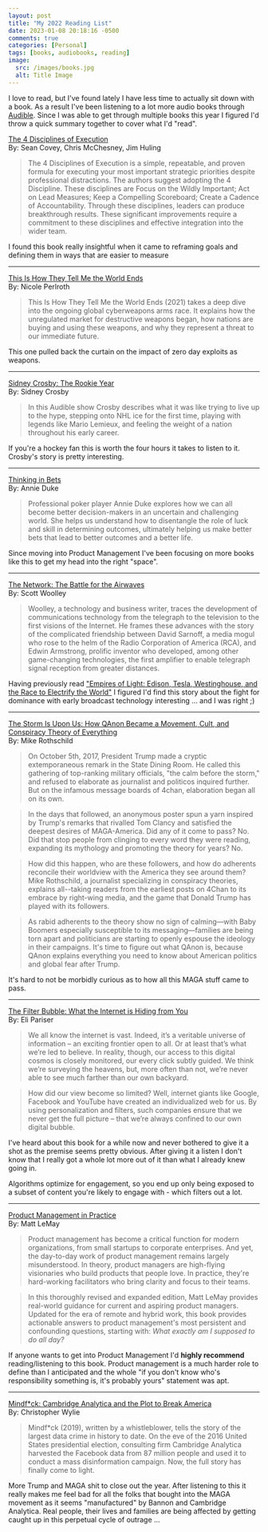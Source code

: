 ```yaml
---
layout: post
title: "My 2022 Reading List"
date: 2023-01-08 20:18:16 -0500
comments: true
categories: [Personal]
tags: [books, audiobooks, reading]
image:
  src: /images/books.jpg
  alt: Title Image
---
```


I love to read, but I've found lately I have less time to actually sit down with a book. As a result I've been listening to a lot more audio books through [Audible](https://www.audible.ca/). Since I was able to get through multiple books this year I figured I'd throw a quick summary together to cover what I'd "read".

[The 4 Disciplines of Execution](https://www.audible.ca/pd/B071462DM5)\
By: Sean Covey, Chris McChesney, Jim Huling
> The 4 Disciplines of Execution is a simple, repeatable, and proven formula for executing your most important strategic priorities despite professional distractions. The authors suggest adopting the 4 Discipline. These disciplines are Focus on the Wildly Important; Act on Lead Measures; Keep a Compelling Scoreboard; Create a Cadence of Accountability. Through these disciplines, leaders can produce breakthrough results. These significant improvements require a commitment to these disciplines and effective integration into the wider team.

I found this book really insightful when it came to reframing goals and defining them in ways that are easier to measure

---

[This Is How They Tell Me the World Ends](https://www.audible.ca/pd/16355771790)\
By: Nicole Perlroth
> This Is How They Tell Me the World Ends (2021) takes a deep dive into the ongoing global cyberweapons arms race. It explains how the unregulated market for destructive weapons began, how nations are buying and using these weapons, and why they represent a threat to our immediate future.

This one pulled back the curtain on the impact of zero day exploits as weapons.

---

[Sidney Crosby: The Rookie Year](https://www.audible.ca/pd/B09SM5QHL3)\
By: Sidney Crosby
> In this Audible show Crosby describes what it was like trying to live up to the hype, stepping onto NHL ice for the first time, playing with legends like Mario Lemieux, and feeling the weight of a nation throughout his early career.

If you're a hockey fan this is worth the four hours it takes to listen to it. Crosby's story is pretty interesting.

---

[Thinking in Bets](https://www.audible.ca/pd/B07955T5Q7)\
By: Annie Duke
> Professional poker player Annie Duke explores how we can all become better decision-makers in an uncertain and challenging world. She helps us understand how to disentangle the role of luck and skill in determining outcomes, ultimately helping us make better bets that lead to better outcomes and a better life.

Since moving into Product Management I've been focusing on more books like this to get my head into the right "space".

---

[The Network: The Battle for the Airwaves](https://www.audible.ca/pd/B071DV4527)\
By: Scott Woolley
> Woolley, a technology and business writer, traces the development of communications technology from the telegraph to the television to the first visions of the Internet. He frames these advances with the story of the complicated friendship between David Sarnoff, a media mogul who rose to the helm of the Radio Corporation of America (RCA), and Edwin Armstrong, prolific inventor who developed, among other game-changing technologies, the first amplifier to enable telegraph signal reception from greater distances.

Having previously read ["Empires of Light: Edison, Tesla, Westinghouse, and the Race to Electrify the World"](https://www.amazon.ca/Empires-Light-Edison-Westinghouse-Electrify/dp/0375758844) I figured I'd find this story about the fight for dominance with early broadcast technology interesting ... and I was right ;)

---

[The Storm Is Upon Us: How QAnon Became a Movement, Cult, and Conspiracy Theory of Everything](https://www.audible.ca/pd/B09489GLK2)\
By: Mike Rothschild
> On October 5th, 2017, President Trump made a cryptic extemporaneous remark in the State Dining Room. He called this gathering of top-ranking military officials, "the calm before the storm," and refused to elaborate as journalist and politicos inquired further. But on the infamous message boards of 4chan, elaboration began all on its own.

> In the days that followed, an anonymous poster spun a yarn inspired by Trump's remarks that rivalled Tom Clancy and satisfied the deepest desires of MAGA-America. Did any of it come to pass? No. Did that stop people from clinging to every word they were reading, expanding its mythology and promoting the theory for years? No.

> How did this happen, who are these followers, and how do adherents reconcile their worldview with the America they see around them? Mike Rothschild, a journalist specializing in conspiracy theories, explains all--taking readers from the earliest posts on 4Chan to its embrace by right-wing media, and the game that Donald Trump has played with its followers.

> As rabid adherents to the theory show no sign of calming—with Baby Boomers especially susceptible to its messaging—families are being torn apart and politicians are starting to openly espouse the ideology in their campaigns. It's time to figure out what QAnon is, because QAnon explains everything you need to know about American politics and global fear after Trump.

It's hard to not be morbidly curious as to how all this MAGA stuff came to pass.

---

[The Filter Bubble: What the Internet is Hiding from You](https://www.audible.ca/pd/B071YT666S)\
By: Eli Pariser
> We all know the internet is vast. Indeed, it’s a veritable universe of information – an exciting frontier open to all. Or at least that’s what we’re led to believe. In reality, though, our access to this digital cosmos is closely monitored, our every click subtly guided. We think we’re surveying the heavens, but, more often than not, we’re never able to see much farther than our own backyard.

> How did our view become so limited? Well, internet giants like Google, Facebook and YouTube have created an individualized web for us. By using personalization and filters, such companies ensure that we never get the full picture – that we’re always confined to our own digital bubble.

I've heard about this book for a while now and never bothered to give it a shot as the premise seems pretty obvious. After giving it a listen I don't know that I really got a whole lot more out of it than what I already knew going in.

Algorithms optimize for engagement, so you end up only being exposed to a subset of content you're likely to engage with - which filters out a lot.

---

[Product Management in Practice](https://www.audible.ca/pd/B08V1MYSKX)\
By: Matt LeMay
> Product management has become a critical function for modern organizations, from small startups to corporate enterprises. And yet, the day-to-day work of product management remains largely misunderstood. In theory, product managers are high-flying visionaries who build products that people love. In practice, they're hard-working facilitators who bring clarity and focus to their teams.

> In this thoroughly revised and expanded edition, Matt LeMay provides real-world guidance for current and aspiring product managers. Updated for the era of remote and hybrid work, this book provides actionable answers to product management's most persistent and confounding questions, starting with: _What exactly am I supposed to do all day?_

If anyone wants to get into Product Management I'd **highly recommend** reading/listening to this book. Product management is a much harder role to define than I anticipated and the whole "if you don't know who's responsibility something is, it's probably yours" statement was apt.

---

[Mindf*ck: Cambridge Analytica and the Plot to Break America](https://www.audible.ca/pd/0593209613)\
By: Christopher Wylie
> Mindf*ck (2019), written by a whistleblower, tells the story of the largest data crime in history to date. On the eve of the 2016 United States presidential election, consulting firm Cambridge Analytica harvested the Facebook data from 87 million people and used it to conduct a mass disinformation campaign. Now, the full story has finally come to light.

More Trump and MAGA shit to close out the year. After listening to this it really makes me feel bad for all the folks that bought into the MAGA movement as it seems "manufactured" by Bannon and Cambridge Analytica. Real people, their lives and families are being affected by getting caught up in this perpetual cycle of outrage ...